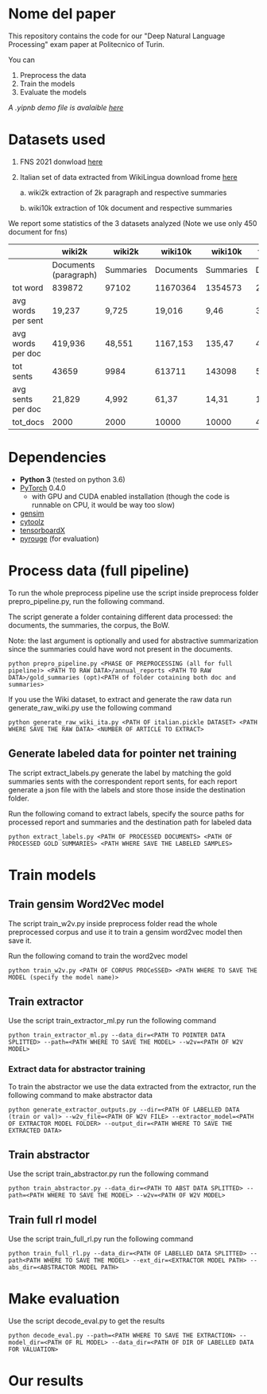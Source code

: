 # Nome del paper
This repository contains the code for our "Deep Natural Language Processing" exam paper at Politecnico of Turin.

You can
1. Preprocess the data
2. Train the models
3. Evaluate the models

*A .yipnb demo file is avalaible [here](https://colab.research.google.com/drive/18i1xwIIXWRAvBrdyV0meeeAqe0ysddGr?usp=sharing)* 

# Datasets used

1. FNS 2021 donwload [here](https://drive.google.com/drive/folders/1jWEzOjuC47BkrOpM6USdHGqVDisqZefm?usp=sharing) 
2. Italian set of data extracted from WikiLingua download frome [here](https://drive.google.com/drive/folders/1KF0uJWvf1IhDXaMlqlS0jA0CIWmtC8Fd?usp=sharing)

    a. wiki2k extraction of 2k paragraph and respective summaries
    
    b. wiki10k extraction of 10k document and respective summaries

We report some statistics of the 3 datasets analyzed (Note we use only 450 document for fns)

|                    | wiki2k               | wiki2k          | wiki10k   | wiki10k           | fns-2021  |fns-2021           |
|--------------------|-----------------------|-----------|-----------|-----------|-----------|-----------|
|                    | Documents (paragraph) | Summaries | Documents | Summaries | Documents | Summaries |
| tot word           | 839872                | 97102     | 11670364  | 1354573   | 21689271  | 1040095   |
| avg words per sent | 19,237                | 9,725     | 19,016    | 9,46      | 36,23     | 29,59     |
| avg words per doc  | 419,936               | 48,551    | 1167,153  | 135,47    | 48198,38  | 2311,32   |
| tot sents          | 43659                 | 9984      | 613711    | 143098    | 598496    | 35149     |
| avg sents per doc  | 21,829                | 4,992     | 61,37     | 14,31     | 1329,99   | 78,1      |
| tot_docs           | 2000                  | 2000      | 10000     | 10000     | 450       | 450       |




# Dependencies
- **Python 3** (tested on python 3.6)
- [PyTorch](https://github.com/pytorch/pytorch) 0.4.0
    - with GPU and CUDA enabled installation (though the code is runnable on CPU, it would be way too slow)
- [gensim](https://github.com/RaRe-Technologies/gensim)
- [cytoolz](https://github.com/pytoolz/cytoolz)
- [tensorboardX](https://github.com/lanpa/tensorboard-pytorch)
- [pyrouge](https://github.com/bheinzerling/pyrouge) (for evaluation)



# Process data (full pipeline)
To run the whole preprocess pipeline use the script inside preprocess folder prepro_pipeline.py, run the following command.

The script generate a folder containing different data processed: the documents, the summaries, the corpus, the BoW. 

Note: the last argument is optionally and used for abstractive summarization since the summaries could have word not present in the documents.

```
python prepro_pipeline.py <PHASE OF PREPROCESSING (all for full pipeline)> <PATH TO RAW DATA>/annual_reports <PATH TO RAW DATA>/gold_summaries (opt)<PATH of folder cotaining both doc and summaries>
```
If you use the Wiki dataset, to extract and generate the raw data run generate_raw_wiki.py use the following command

```
python generate_raw_wiki_ita.py <PATH OF italian.pickle DATASET> <PATH WHERE SAVE THE RAW DATA> <NUMBER OF ARTICLE TO EXTRACT>
```
## Generate labeled data for pointer net training
The script extract_labels.py generate the label by matching the gold summaries sents with the correspondent report sents, for each report generate a json file with the labels and store those inside the destination folder.

Run the following comand to extract labels, specify the source paths for processed report and summaries and the destination path for labeled data
```
python extract_labels.py <PATH OF PROCESSED DOCUMENTS> <PATH OF PROCESSED GOLD SUMMARIES> <PATH WHERE SAVE THE LABELED SAMPLES>
```

# Train models

## Train gensim Word2Vec model
The script train_w2v.py inside preprocess folder read the whole preprocessed corpus and use it to train a gensim word2vec model then save it.

Run the following comand to train the word2vec model
```
python train_w2v.py <PATH OF CORPUS PROCeSSED> <PATH WHERE TO SAVE THE MODEL (specify the model name)>
```
## Train extractor
Use the script train_extractor_ml.py run the following command
```
python train_extractor_ml.py --data_dir=<PATH TO POINTER DATA SPLITTED> --path=<PATH WHERE TO SAVE THE MODEL> --w2v=<PATH OF W2V MODEL>
```

### Extract data for abstractor training 
To train the abstractor we use the data extracted from the extractor, run the following command to make abstractor data

```
python generate_extractor_outputs.py --dir=<PATH OF LABELLED DATA (train or val)> --w2v_file=<PATH OF W2V FILE> --extractor_model=<PATH OF EXTRACTOR MODEL FOLDER> --output_dir=<PATH WHERE TO SAVE THE EXTRACTED DATA>
```

## Train abstractor
Use the script train_abstractor.py run the following command
```
python train_abstractor.py --data_dir=<PATH TO ABST DATA SPLITTED> --path=<PATH WHERE TO SAVE THE MODEL> --w2v=<PATH OF W2V MODEL>
```

## Train full rl model
Use the script train_full_rl.py run the following command

```
python train_full_rl.py --data_dir=<PATH OF LABELLED DATA SPLITTED> --path<PATH WHERE TO SAVE THE MODEL> --ext_dir=<EXTRACTOR MODEL PATH> --abs_dir=<ABSTRACTOR MODEL PATH>        
```

# Make evaluation
Use the script decode_eval.py to get the results
```
python decode_eval.py --path=<PATH WHERE TO SAVE THE EXTRACTION> --model_dir=<PATH OF RL MODEL> --data_dir=<PATH OF DIR OF LABELLED DATA FOR VALUATION>      
```
# Our results


